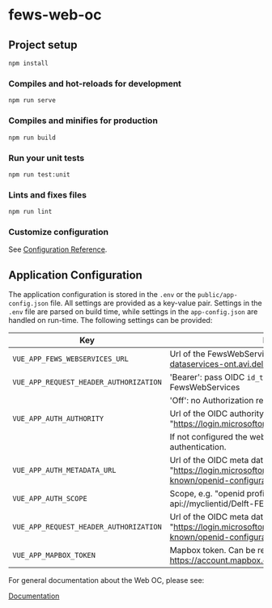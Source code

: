 # fews-web-oc



## Project setup
```
npm install
```

### Compiles and hot-reloads for development
```
npm run serve
```

### Compiles and minifies for production
```
npm run build
```

### Run your unit tests
```
npm run test:unit
```

### Lints and fixes files
```
npm run lint
```

### Customize configuration
See [Configuration Reference](https://cli.vuejs.org/config/).

## Application Configuration

The application configuration is stored in the `.env` or the `public/app-config.json` file. All settings are provided as a key-value pair.
Settings in the `.env` file are parsed on build time, while settings in the `app-config.json` are handled on run-time.
The following settings can be provided:

| Key                                     | Description                                                                                                           |
|-----------------------------------------|-----------------------------------------------------------------------------------------------------------------------|
| `VUE_APP_FEWS_WEBSERVICES_URL`          | Url of the FewsWebServices, e.g. "https://rwsos-dataservices-ont.avi.deltares.nl/iwp/FewsWebServices"                 |
| `VUE_APP_REQUEST_HEADER_AUTHORIZATION`  | 'Bearer': pass OIDC `id_token` as bearer for request to the FewsWebServices                                           |
|                                         | 'Off': no Authorization request header                                                                                |
| `VUE_APP_AUTH_AUTHORITY`                | Url of the OIDC authority, e.g. "https://login.microsoftonline.com/MYTENANTID/".                                      |
|                                         | If not configured the web oc can be accessed without authentication.                                                  |
| `VUE_APP_AUTH_METADATA_URL`             | Url of the OIDC meta data, e.g. "https://login.microsoftonline.com/MYTENANTID/v2.0/.well-known/openid-configuration". |
| `VUE_APP_AUTH_SCOPE`                    | Scope, e.g. "openid profile email Offline_Access api://myclientid/Delft-FEWSWebServices".                             |
| `VUE_APP_REQUEST_HEADER_AUTHORIZATION`  | Url of the OIDC meta data, e.g. "https://login.microsoftonline.com/MYTENANTID/v2.0/.well-known/openid-configuration". |
| `VUE_APP_MAPBOX_TOKEN`                   | Mapbox token. Can be retrieved from: https://account.mapbox.com/access-tokens.                                       |

For general documentation about the Web OC, please see: 

[Documentation](docs/)
